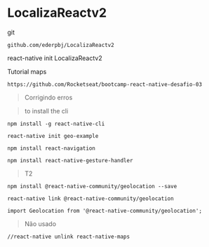 # LocalizaReactv2

git 

    github.com/ederpbj/LocalizaReactv2


react-native init LocalizaReactv2

Tutorial maps

    https://github.com/Rocketseat/bootcamp-react-native-desafio-03


> Corrigindo erros

> to install the cli

    npm install -g react-native-cli

    react-native init geo-example

    npm install react-navigation
    
    npm install react-native-gesture-handler

>T2

    npm install @react-native-community/geolocation --save

    react-native link @react-native-community/geolocation

    import Geolocation from '@react-native-community/geolocation';


>Não usado

    //react-native unlink react-native-maps